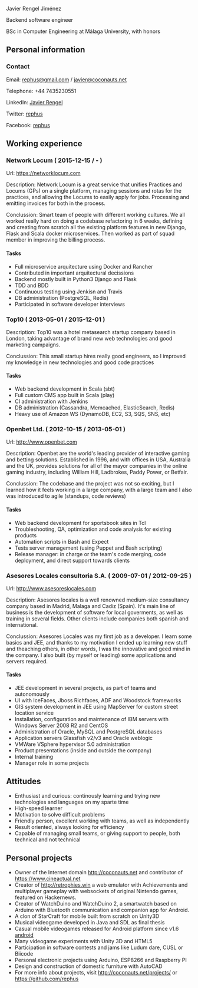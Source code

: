 <!--
Everything in comments works in node.js and output to json,
but markdown will ignore those lines.

Also, everything between parenthesis and without semicolons
will be ignored by node.js / json
-->

Javier Rengel Jiménez
 
Backend software engineer

BSc in Computer Engineering at Málaga University, with honors

## Personal information

<!--
Name: Javier Rengel Jimenez
Title: Backend software engineer and indie games developer
Languages: English (High), Spanish (Native)
Education: BSc in Computer Engineering at Málaga University, with honors
-->

### Contact

Email: rephus@gmail.com / javier@coconauts.net

Telephone:  +44 7435230551

LinkedIn: [Javier Rengel](https://www.linkedin.com/pub/javier-rengel-jimenez/56/865/432/en)

Twitter: [rephus](http://twitter.com/rephus)

Facebook: [rephus](https://www.facebook.com/rephus)

## Working experience

### Network Locum ( 2015-12-15 / - )

Url: https://networklocum.com
<!--
Started: 2015-12-15
-->
Description: Network Locum is a great service that unifies Practices and Locums (GPs) on a single platform,
managing sessions and rotas for the practices, and allowing the Locums to easily apply for jobs.
Processing and emitting invoices for both in the process.

Conclussion: Smart team of people with different working cultures.
We all worked really hard on doing a codebase refactoring in 6 weeks,
defining and creating from scratch all the existing platform features
in new Django, Flask and Scala docker microservices.
Then worked as part of squad member in improving the billing process.

#### Tasks

* Full microservice arquitecture using Docker and Rancher
* Contributed in important arquitectural decissions
* Backend mostly built in Python3 Django and Flask
* TDD and BDD
* Continuous testing using Jenkisn and Travis
* DB administration (PostgreSQL, Redis)
* Participated in software developer interviews

### Top10 ( 2013-05-01 / 2015-12-01 )

<!--
Started: 2013-05-01
Finished: 2015-12-01
-->
Description: Top10 was a hotel metasearch startup company based in London, taking advantage of brand new web technologies and good marketing campaigns.

Conclussion: This small startup hires really good engineers, so I improved my knowledge in new technologies and good code practices

#### Tasks

* Web backend development in Scala (sbt)
* Full custom CMS app built in Scala (play)
* CI administration with Jenkins
* DB administration (Cassandra, Memcached, ElasticSearch, Redis)
* Heavy use of Amazon WS (DynamoDB, EC2, S3, SQS, SNS, etc)

### Openbet Ltd.  ( 2012-10-15 / 2013-05-01 )

Url: http://www.openbet.com

<!--
Started: 2012-10-15

Finished: 2013-05-01
-->

Description: Openbet are the world's leading provider of interactive gaming and betting solutions. Established in 1996, and with offices in USA, Australia and the UK, provides solutions for all of the mayor companies in the online gaming industry, including William Hill, Ladbrokes, Paddy Power, or Betfair.

Conclussion: The codebase and the project was not so exciting, but I learned how it feels working in a large company, with a large team and I also was introduced to agile (standups, code reviews)

#### Tasks

* Web backend development for sportsbook sites in Tcl
* Troubleshooting, QA, optimization and code analysis for existing products
* Automation scripts in Bash and Expect
* Tests server management (using Puppet and Bash scripting)
* Release manager: in charge or the team's code merging, code deployment, and direct support towards clients

### Asesores Locales consultoria S.A. ( 2009-07-01 / 2012-09-25 )

Url: http://www.asesoreslocales.com

<!--
Started: 2009-07-01

Finished: 2012-09-25
-->

Description: Asesores locales is a well renowned medium-size consultancy company based in Madrid, Malaga and Cadiz (Spain). It's main line of business is the development of software for local goverments, as well as training in several fields. Other clients include companies both spanish and international.

Conclussion: Asesores Locales was my first job as a developer. I learn some basics and JEE, and thanks to my motivation I ended up learning new stuff and theaching others, in other words, I was the innovative and geed mind in the company. I also built (by myself or leading) some applications and servers required.

#### Tasks

* JEE development in several projects, as part of teams and autonomously
* UI with IceFaces, Jboss Richfaces, ADF and Woodstock frameworks
* GIS system development in JEE using MapServer for custom street location service
* Installation, configuration and maintenance of IBM servers with Windows Server 2008 R2 and CentOS
* Administration of Oracle, MySQL and PostgreSQL databases
* Application servers Glassfish v2/v3 and Oracle weblogic
* VMWare VSphere hypervisor 5.0 administration
* Product presentations (inside and outside the company)
* Internal training
* Manager role in some projects

## Attitudes

* Enthusiast and curious: continously learning and trying new technologies and languages on my sparte time
* High-speed learner
* Motivation to solve difficult problems
* Friendly person, excellent working with teams, as well as independently
* Result oriented, always looking for efficiency
* Capable of managing small teams, or giving support to people, both technical and not technical

## Personal projects

* Owner of the Internet domain http://coconauts.net and contributor of https://www.cineactual.net
* Creator of http://retrophies.win a web emulator with Achievements and multiplayer gameplay with websockets
 of original Nintendo games, featured on Hackernews.
* Creator of WatchDuino and WatchDuino 2, a smartwatch based on Arduino with Bluetooth communication and
companion app for Android.
* A clon of StarCraft for mobile built from scratch on Unity3D
* Musical videogame developed in Java and SDL as final thesis
* Casual mobile videogames released for Android platform since v1.6 [android](https://play.google.com/store/apps/developer?id=Coconauts)
* Many videogame experiments with Unity 3D and HTML5
* Participation in software contests and jams like Ludum dare, CUSL or Biicode
* Personal electronic projects using Arduino, ESP8266 and Raspberry PI
* Design and construction of domestic furniture with AutoCAD
* For more info about projects, visit http://coconauts.net/projects/ or https://github.com/rephus
